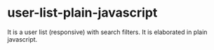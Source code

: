 # user-list-plain-javascript
It is a user list (responsive) with search filters. It is  elaborated in plain javascript.
